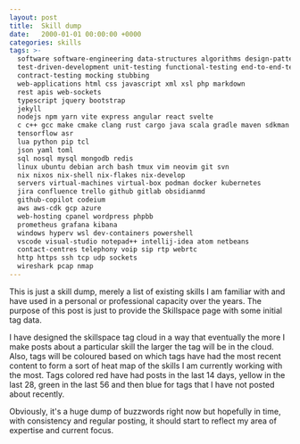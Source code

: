 ```yaml
---
layout: post
title:  Skill dump
date:   2000-01-01 00:00:00 +0000
categories: skills
tags: >-
  software software-engineering data-structures algorithms design-patterns
  test-driven-development unit-testing functional-testing end-to-end-testing
  contract-testing mocking stubbing
  web-applications html css javascript xml xsl php markdown
  rest apis web-sockets
  typescript jquery bootstrap
  jekyll 
  nodejs npm yarn vite express angular react svelte
  c c++ gcc make cmake clang rust cargo java scala gradle maven sdkman
  tensorflow asr
  lua python pip tcl
  json yaml toml
  sql nosql mysql mongodb redis
  linux ubuntu debian arch bash tmux vim neovim git svn
  nix nixos nix-shell nix-flakes nix-develop
  servers virtual-machines virtual-box podman docker kubernetes
  jira confluence trello github gitlab obsidianmd
  github-copilot codeium
  aws aws-cdk gcp azure 
  web-hosting cpanel wordpress phpbb
  prometheus grafana kibana
  windows hyperv wsl dev-containers powershell
  vscode visual-studio notepad++ intellij-idea atom netbeans
  contact-centres telephony voip sip rtp webrtc
  http https ssh tcp udp sockets
  wireshark pcap nmap
---
```


This is just a skill dump, merely a list of existing skills I am familiar with
and have used in a personal or professional capacity over the years. The purpose
of this post is just to provide the Skillspace page with some initial tag data.

I have designed the skillspace tag cloud in a way that eventually the more I
make posts about a particular skill the larger the tag will be in the cloud.
Also, tags will be coloured based on which tags have had the most recent content
to form a sort of heat map of the skills I am currently working with the most.
Tags colored red have had posts in the last 14 days, yellow in the last 28,
green in the last 56 and then blue for tags that I have not posted about 
recently.

Obviously, it's a huge dump of buzzwords right now but hopefully in time, with
consistency and regular posting, it should start to reflect my area of 
expertise and current focus.

